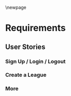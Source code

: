 \newpage
# Requirements

## User Stories

### Sign Up / Login / Logout

### Create a League

### More
